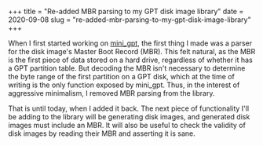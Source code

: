 +++
title = "Re-added MBR parsing to my GPT disk image library"
date = 2020-09-08
slug = "re-added-mbr-parsing-to-my-gpt-disk-image-library"
+++

When I first started working on [mini_gpt](https://crates.io/crates/mini_gpt),
the first thing I made was a parser for the disk image's Master Boot Record (MBR).
This felt natural, as the MBR is the first piece of data stored on a hard drive,
regardless of whether it has a GPT partition table. But decoding the MBR isn't
necessary to determine the byte range of the first partition on a GPT disk, which
at the time of writing is the only function exposed by mini_gpt.
Thus, in the interest of aggressive minimalism, I removed MBR parsing from the
library.

That is until today, when I added it back. The next piece of functionality I'll
be adding to the library will be generating disk images, and generated disk
images must include an MBR. It will also be useful to check the validity of
disk images by reading their MBR and asserting it is sane.
